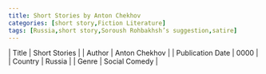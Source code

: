 ```yaml
---
title: Short Stories by Anton Chekhov
categories: [short story,Fiction Literature]
tags: [Russia,short story,Soroush Rohbakhsh’s suggestion,satire]
---
```

        
| Title | Short Stories  |
| Author |  Anton Chekhov  |
| Publication Date | 0000   |
| Country | Russia |
| Genre | Social Comedy  |
        
